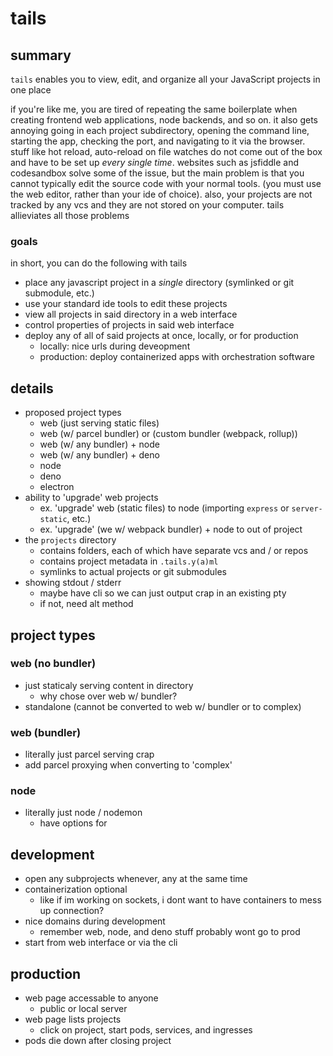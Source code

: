 # tails

## summary

`tails` enables you to view, edit, and organize all your JavaScript projects in one place

if you're like me, you are tired of repeating the same boilerplate when creating frontend web applications, node backends, and so on. it also gets annoying going in each project subdirectory, opening the command line, starting the app, checking the port, and navigating to it via the browser. stuff like hot reload, auto-reload on file watches do not come out of the box and have to be set up _every single time_. websites such as jsfiddle and codesandbox solve some of the issue, but the main problem is that you cannot typically edit the source code with your normal tools. (you must use the web editor, rather than your ide of choice). also, your projects are not tracked by any vcs and they are not stored on your computer. tails allieviates all those problems

### goals

in short, you can do the following with tails

- place any javascript project in a _single_ directory (symlinked or git submodule, etc.)
- use your standard ide tools to edit these projects
- view all projects in said directory in a web interface
- control properties of projects in said web interface
- deploy any of all of said projects at once, locally, or for production
  - locally: nice urls during deveopment
  - production: deploy containerized apps with orchestration software

## details

- proposed project types
  - web (just serving static files)
  - web (w/ parcel bundler) or (custom bundler (webpack, rollup))
  - web (w/ any bundler) + node
  - web (w/ any bundler) + deno
  - node
  - deno
  - electron
- ability to 'upgrade' web projects
  - ex. 'upgrade' web (static files) to node (importing `express` or `server-static`, etc.)
  - ex. 'upgrade' (we w/ webpack bundler) + node to out of project
- the `projects` directory
  - contains folders, each of which have separate vcs and / or repos
  - contains project metadata in `.tails.y(a)ml`
  - symlinks to actual projects or git submodules
- showing stdout / stderr
  - maybe have cli so we can just output crap in an existing pty
  - if not, need alt method

## project types

### web (no bundler)

- just staticaly serving content in directory
  - why chose over web w/ bundler?
- standalone (cannot be converted to web w/ bundler or to complex)

### web (bundler)

- literally just parcel serving crap
- add parcel proxying when converting to 'complex'

### node

- literally just node / nodemon
  - have options for

## development

- open any subprojects whenever, any at the same time
- containerization optional
  - like if im working on sockets, i dont want to have containers to mess up connection?
- nice domains during development
  - remember web, node, and deno stuff probably wont go to prod
- start from web interface or via the cli

## production

- web page accessable to anyone
  - public or local server
- web page lists projects
  - click on project, start pods, services, and ingresses
- pods die down after closing project

